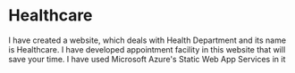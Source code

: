 # Healthcare

I have created a website, which deals with Health Department and its name is Healthcare. I have developed appointment facility in this website that will save your time. I have used Microsoft Azure's Static Web App Services in it
